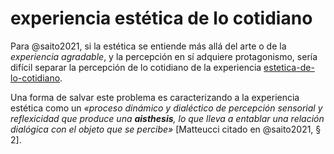 # experiencia estética de lo cotidiano

Para @saito2021, si la estética se entiende más allá del arte o de la *experiencia agradable*, y la percepción en sí adquiere protagonismo, sería difícil separar la percepción de lo cotidiano de la experiencia [estetica-de-lo-cotidiano](estetica-de-lo-cotidiano.md).

Una forma de salvar este problema es caracterizando a la experiencia estética como un *«proceso dinámico y dialéctico de percepción sensorial y reflexicidad que produce una **aisthesis**, lo que lleva a entablar una relación dialógica con el objeto que se percibe»* [Matteucci citado en @saito2021, § 2].
